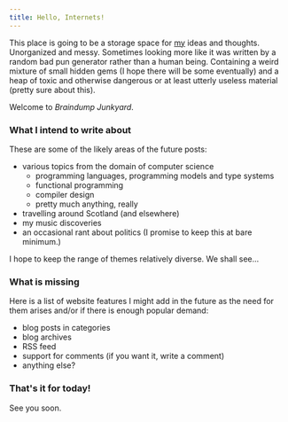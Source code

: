 ```yaml
---
title: Hello, Internets!
---
```



This place is going to be a storage space for [my](/about.html) ideas and thoughts.
Unorganized and messy. Sometimes looking more like it was written by a random
bad pun generator rather than a human being.
Containing a weird mixture of small hidden gems (I hope there will be some eventually)
and a heap of toxic and otherwise dangerous or at least utterly useless material
(pretty sure about this).

Welcome to *Braindump Junkyard*.

<!--more-->

### What I intend to write about

These are some of the likely areas of the future posts:

* various topics from the domain of computer science
    + programming languages, programming models and type systems
	+ functional programming
	+ compiler design
	+ pretty much anything, really
* travelling around Scotland (and elsewhere)
* my music discoveries
* an occasional rant about politics (I promise to keep this at bare minimum.)

I hope to keep the range of themes relatively diverse. We shall see...

### What is missing

Here is a list of website features I might add in the future
as the need for them arises and/or if there is enough popular demand:

* blog posts in categories
* blog archives
* RSS feed
* support for comments (if you want it, write a comment)
* anything else?

### That's it for today!

See you soon.
